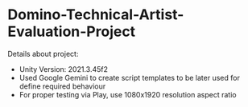 # Domino-Technical-Artist-Evaluation-Project

Details about project:
* Unity Version: 2021.3.45f2
* Used Google Gemini to create script templates to be later used for define required behaviour
* For proper testing via Play, use 1080x1920 resolution aspect ratio




